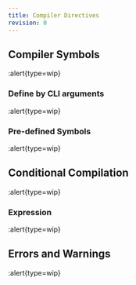 ```yaml
---
title: Compiler Directives
revision: 0
---
```


## Compiler Symbols

:alert{type=wip}

### Define by CLI arguments

:alert{type=wip}

### Pre-defined Symbols

:alert{type=wip}

## Conditional Compilation

:alert{type=wip}

### Expression

:alert{type=wip}

## Errors and Warnings

:alert{type=wip}

